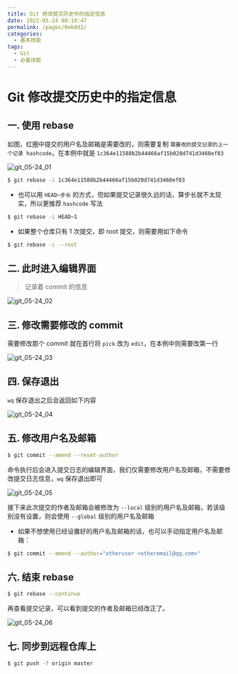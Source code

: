 ```yaml
---
title: Git 修改提交历史中的指定信息
date: 2022-05-24 00:19:47
permalink: /pages/0ebdd2/
categories:
  - 基本技能
tags:
  - Git
  - 必备技能
---
```


# Git 修改提交历史中的指定信息

## 一. 使用 rebase

如图，红圈中提交的用户名及邮箱是需要改的，则需要复制 `需要改的提交记录的上一个记录 hashcode`，在本例中就是 `1c364e11588b2b44466af15b020d741d3460ef83`

![git_05-24_01](https://cdn.staticaly.com/gh/oliver556/image-hosting@master/20220524/git_05-24_01.3zk3h0tek2y0.webp)

```bash
$ git rebase -i 1c364e11588b2b44466af15b020d741d3460ef83
```

- 也可以用 `HEAD~步长` 的方式，但如果提交记录很久远的话，算步长就不太现实，所以更推荐 `hashcode` 写法

```bash
$ git rebase -i HEAD~1
```

- 如果整个仓库只有 1 次提交，即 root 提交，则需要用如下命令

```bash
$ git rebase -i --root
```

## 二. 此时进入编辑界面

> 记录着 commit 的信息

![git_05-24_02](https://cdn.staticaly.com/gh/oliver556/image-hosting@master/20220524/git_05-24_02.2r2hbcend8a0.webp)

## 三. 修改需要修改的 commit

需要修改那个 commit 就在首行将 `pick` 改为 `edit`，在本例中则需要改第一行

![git_05-24_03](https://cdn.staticaly.com/gh/oliver556/image-hosting@master/20220524/git_05-24_03.39x3ezbdqtg0.webp)

## 四. 保存退出

`wq` 保存退出之后会返回如下内容

![git_05-24_04](https://cdn.staticaly.com/gh/oliver556/image-hosting@master/20220524/git_05-24_04.4loyrhk42n00.webp)

## 五. 修改用户名及邮箱

```bash
$ git commit --amend --reset-author
```

命令执行后会进入提交日志的编辑界面，我们仅需要修改用户名及邮箱，不需要修改提交日志信息，`wq` 保存退出即可

![git_05-24_05](https://cdn.staticaly.com/gh/oliver556/image-hosting@master/20220524/git_05-24_05.1ig1gt3rq9q8.webp)

接下来此次提交的作者及邮箱会被修改为 `--local` 级别的用户名及邮箱，若该级别没有设置，则会使用 `--global` 级别的用户名及邮箱

- 如果不想使用已经设置好的用户名及邮箱的话，也可以手动指定用户名及邮箱：

```bash
$ git commit --amend --author="otheruser <otheremail@qq.com>"
```

## 六. 结束 rebase

```bash
$ git rebase --continue
```

再查看提交记录，可以看到提交的作者及邮箱已经改正了。

![git_05-24_06](https://cdn.staticaly.com/gh/oliver556/image-hosting@master/20220524/git_05-24_06.3ji4253c1di0.webp)

## 七. 同步到远程仓库上

```bash
$ git push -f origin master
```
